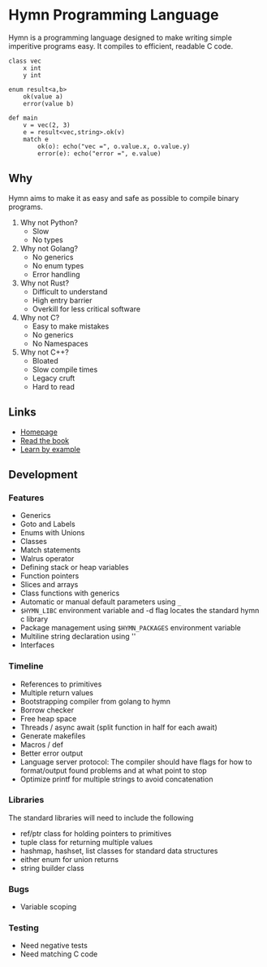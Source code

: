 # Hymn Programming Language
Hymn is a programming language designed to make writing simple imperitive programs easy.
It compiles to efficient, readable C code.

```
class vec
    x int
    y int

enum result<a,b>
    ok(value a)
    error(value b)

def main   
    v = vec(2, 3)
    e = result<vec,string>.ok(v)
    match e
        ok(o): echo("vec =", o.value.x, o.value.y)
        error(e): echo("error =", e.value)
```

## Why

Hymn aims to make it as easy and safe as possible to compile binary programs.

1. Why not Python?
   - Slow
   - No types 
2. Why not Golang?
   - No generics
   - No enum types
   - Error handling
3. Why not Rust?
   - Difficult to understand
   - High entry barrier
   - Overkill for less critical software
4. Why not C?
   - Easy to make mistakes
   - No generics
   - No Namespaces
5. Why not C++?
   - Bloated
   - Slow compile times
   - Legacy cruft
   - Hard to read

## Links 
- [Homepage](https://hymn-lang.org)
- [Read the book](https://hymn-lang.org/site/book/index.html)
- [Learn by example](https://hymn-lang.org/site/learn-by-example/index.html)

## Development

### Features
* Generics
* Goto and Labels
* Enums with Unions
* Classes
* Match statements
* Walrus operator
* Defining stack or heap variables
* Function pointers
* Slices and arrays
* Class functions with generics
* Automatic or manual default parameters using `_`
* `$HYMN_LIBC` environment variable and -d flag locates the standard hymn c library
* Package management using `$HYMN_PACKAGES` environment variable
* Multiline string declaration using '\'
* Interfaces

### Timeline
* References to primitives
* Multiple return values
* Bootstrapping compiler from golang to hymn
* Borrow checker
* Free heap space
* Threads / async await (split function in half for each await)
* Generate makefiles
* Macros / def
* Better error output
* Language server protocol: The compiler should have flags for how to format/output found problems and at what point to stop
* Optimize printf for multiple strings to avoid concatenation

### Libraries
The standard libraries will need to include the following
* ref/ptr class for holding pointers to primitives
* tuple class for returning multiple values
* hashmap, hashset, list classes for standard data structures
* either enum for union returns
* string builder class

### Bugs
* Variable scoping

### Testing
* Need negative tests
* Need matching C code
